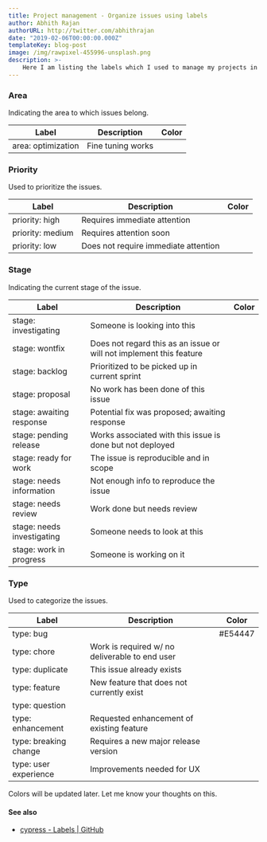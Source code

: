 ```yaml
---
title: Project management - Organize issues using labels
author: Abhith Rajan
authorURL: http://twitter.com/abhithrajan
date: "2019-02-06T00:00:00.000Z"
templateKey: blog-post
image: /img/rawpixel-455996-unsplash.png
description: >-
    Here I am listing the labels which I used to manage my projects in Gitlab and GitHub.
---
```


### Area

Indicating the area to which issues belong.

| Label              | Description       | Color |
| ------------------ | ----------------- | ----- |
| area: optimization | Fine tuning works |       |

### Priority

Used to prioritize the issues.

| Label            | Description                          | Color |
| ---------------- | ------------------------------------ | ----- |
| priority: high   | Requires immediate attention         |       |
| priority: medium | Requires attention soon              |       |
| priority: low    | Does not require immediate attention |       |

### Stage

Indicating the current stage of the issue.

| Label                      | Description                                                         | Color |
| -------------------------- | ------------------------------------------------------------------- | ----- |
| stage: investigating       | Someone is looking into this                                        |       |
| stage: wontfix             | Does not regard this as an issue or will not implement this feature |       |
| stage: backlog             | Prioritized to be picked up in current sprint                       |       |
| stage: proposal            | No work has been done of this issue                                 |       |
| stage: awaiting response   | Potential fix was proposed; awaiting response                       |       |
| stage: pending release     | Works associated with this issue is done but not deployed           |       |
| stage: ready for work      | The issue is reproducible and in scope                              |       |
| stage: needs information   | Not enough info to reproduce the issue                              |       |
| stage: needs review        | Work done but needs review                                          |       |
| stage: needs investigating | Someone needs to look at this                                       |       |
| stage: work in progress    | Someone is working on it                                            |

### Type

Used to categorize the issues.

| Label                 | Description                                    | Color   |
| --------------------- | ---------------------------------------------- | ------- |
| type: bug             |                                                | #E54447 |
| type: chore           | Work is required w/ no deliverable to end user |         |
| type: duplicate       | This issue already exists                      |         |
| type: feature         | New feature that does not currently exist      |         |
| type: question        |                                                |         |
| type: enhancement     | Requested enhancement of existing feature      |         |
| type: breaking change | Requires a new major release version           |         |
| type: user experience | Improvements needed for UX                     |         |

Colors will be updated later. Let me know your thoughts on this.

#### See also

- [cypress - Labels | GitHub](https://github.com/cypress-io/cypress/labels)
